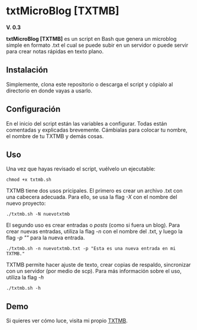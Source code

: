 # txtMicroBlog [TXTMB]

**V. 0.3**

**txtMicroBlog [TXTMB]** es un script en Bash que genera un microblog simple en formato .txt el cual se puede subir en un servidor o puede servir para crear notas rápidas en texto plano.

## Instalación

Simplemente, clona este repositorio o descarga el script y cópialo al directorio en donde vayas a usarlo.

## Configuración

En el inicio del script están las variables a configurar. Todas están comentadas y explicadas brevemente. Cámbialas para colocar tu nombre, el nombre de tu TXTMB y demás cosas.

## Uso

Una vez que hayas revisado el script, vuélvelo un ejecutable:

    chmod +x txtmb.sh

TXTMB tiene dos usos pricipales. El primero es crear un archivo .txt con una cabecera adecuada. Para ello, se usa la flag *-X* con el nombre del nuevo proyecto:

    ./txtmb.sh -N nuevotxtmb

El segundo uso es crear entradas o  *posts* (como si fuera un blog). Para crear nuevas entradas, utiliza la flag *-n* con el nombre del .txt, y luego la flag *-p "<texto>"* para la nueva entrada.

    ./txtmb.sh -n nuevotxtmb.txt -p "Esta es una nueva entrada en mi TXTMB."

TXTMB permite hacer ajuste de texto, crear copias de respaldo, sincronizar con un servidor (por medio de scp). Para más información sobre el uso, utiliza la flag *-h*

    ./txtmb.sh -h

## Demo

Si quieres ver cómo luce, visita mi propio [TXTMB](https://lenguajeprivado.com/txtmb.txt).



